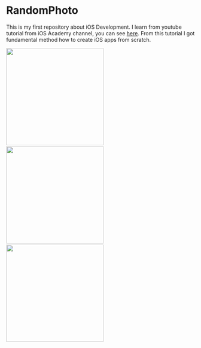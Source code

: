 # RandomPhoto
This is my first repository about iOS Development. I learn from youtube tutorial from iOS Academy channel, you can see [here](https://www.youtube.com/watch?v=yuo50-TiKgo&list=PLMp7Glcc9wnJB7_1Y1KaYtgIUZgHJ24kJ&index=1&t=28s). From this tutorial I got fundamental method how to create iOS apps from scratch.

<img src="https://user-images.githubusercontent.com/17380222/130090818-697749e6-f280-4f0b-85b1-8c268a31601e.png" width="260">&emsp;<img src="https://user-images.githubusercontent.com/17380222/130090827-94bc9b7b-023c-4efe-809c-dc662b229777.png" width="260">&emsp;<img src="https://user-images.githubusercontent.com/17380222/130090842-858b36ec-7353-4024-bd9d-83e4bbd218d3.png" width="260">
